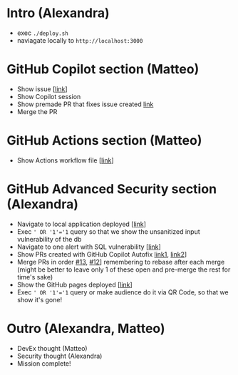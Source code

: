 # Intro (Alexandra)

- exec `./deploy.sh`
- naviagate locally to `http://localhost:3000`

# GitHub Copilot section (Matteo)

- Show issue [[link](https://github.com/github-community-projects/breath-of-copilot-universe-2025/issues/24)]
- Show Copilot session
- Show premade PR that fixes issue created [link](https://github.com/github-community-projects/breath-of-copilot-universe-2025/pull/25)
- Merge the PR

# GitHub Actions section (Matteo)

- Show Actions workflow file [[link](https://github.com/github-community-projects/breath-of-copilot-universe-2025/blob/main/.github/workflows/deploy.yml)]

# GitHub Advanced Security section (Alexandra)

- Navigate to local application deployed [[link](http://localhost:3000)]
- Exec `' OR '1'='1` query so that we show the unsanitized input vulnerability of the db
- Navigate to one alert with SQL vulnerability [[link](https://github.com/githubcustomers/breath-of-copilot-universe-2025/security/code-scanning/4)]
- Show PRs created with GitHub Copilot Autofix [link1](https://github.com/githubcustomers/breath-of-copilot-universe-2025/pull/13), [link2](https://github.com/githubcustomers/breath-of-copilot-universe-2025/pull/12)]
- Merge PRs in order [#13](https://github.com/githubcustomers/breath-of-copilot-universe-2025/pull/13), [#12](https://github.com/githubcustomers/breath-of-copilot-universe-2025/pull/12)] remembering to rebase after each merge (might be better to leave only 1 of these open and pre-merge the rest for time's sake)
- Show the GitHub pages deployed [[link](https://github-community-projects.github.io/breath-of-copilot-universe-2025/)]
- Exec `' OR '1'='1` query or make audience do it via QR Code, so that we show it's gone!

# Outro (Alexandra, Matteo)

- DevEx thought (Matteo)
- Security thought (Alexandra)
- Mission complete!
